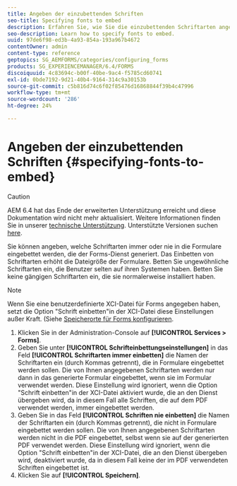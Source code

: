 ```yaml
---
title: Angeben der einzubettenden Schriften
seo-title: Specifying fonts to embed
description: Erfahren Sie, wie Sie die einzubettenden Schriftarten angeben.
seo-description: Learn how to specify fonts to embed.
uuid: 97de6f98-ed3b-4a93-854a-193a967b4672
contentOwner: admin
content-type: reference
geptopics: SG_AEMFORMS/categories/configuring_forms
products: SG_EXPERIENCEMANAGER/6.4/FORMS
discoiquuid: 4c83694c-b00f-40be-9ac4-f5785cd60741
exl-id: 0bde7192-9d21-40b4-9164-314c9a30153b
source-git-commit: c5b816d74c6f02f85476d16868844f39b4c47996
workflow-type: tm+mt
source-wordcount: '286'
ht-degree: 24%

---
```


# Angeben der einzubettenden Schriften {#specifying-fonts-to-embed}

>[!CAUTION]
>
>AEM 6.4 hat das Ende der erweiterten Unterstützung erreicht und diese Dokumentation wird nicht mehr aktualisiert. Weitere Informationen finden Sie in unserer [technische Unterstützung](https://helpx.adobe.com/de/support/programs/eol-matrix.html). Unterstützte Versionen suchen [here](https://experienceleague.adobe.com/docs/?lang=de).

Sie können angeben, welche Schriftarten immer oder nie in die Formulare eingebettet werden, die der Forms-Dienst generiert. Das Einbetten von Schriftarten erhöht die Dateigröße der Formulare. Betten Sie ungewöhnliche Schriftarten ein, die Benutzer selten auf ihren Systemen haben. Betten Sie keine gängigen Schriftarten ein, die sie normalerweise installiert haben.

>[!NOTE]
>
>Wenn Sie eine benutzerdefinierte XCI-Datei für Forms angegeben haben, setzt die Option &quot;Schrift einbetten&quot;in der XCI-Datei diese Einstellungen außer Kraft. (Siehe [Speicherorte für Forms konfigurieren](/help/forms/using/admin-help/configuring-locations-forms.md#configuring-locations-for-forms).

1. Klicken Sie in der Administration-Console auf **[!UICONTROL Services > Forms]**.
1. Geben Sie unter **[!UICONTROL Schrifteinbettungseinstellungen]** in das Feld **[!UICONTROL Schriftarten immer einbetten]** die Namen der Schriftarten ein (durch Kommas getrennt), die in Formulare eingebettet werden sollen. Die von Ihnen angegebenen Schriftarten werden nur dann in das generierte Formular eingebettet, wenn sie im Formular verwendet werden. Diese Einstellung wird ignoriert, wenn die Option &quot;Schrift einbetten&quot;in der XCI-Datei aktiviert wurde, die an den Dienst übergeben wird, da in diesem Fall alle Schriften, die auf dem PDF verwendet werden, immer eingebettet werden.
1. Geben Sie in das Feld **[!UICONTROL Schriften nie einbetten]** die Namen der Schriftarten ein (durch Kommas getrennt), die nicht in Formulare eingebettet werden sollen. Die von Ihnen angegebenen Schriftarten werden nicht in die PDF eingebettet, selbst wenn sie auf der generierten PDF verwendet werden. Diese Einstellung wird ignoriert, wenn die Option &quot;Schrift einbetten&quot;in der XCI-Datei, die an den Dienst übergeben wird, deaktiviert wurde, da in diesem Fall keine der im PDF verwendeten Schriften eingebettet ist.
1. Klicken Sie auf **[!UICONTROL Speichern]**.
